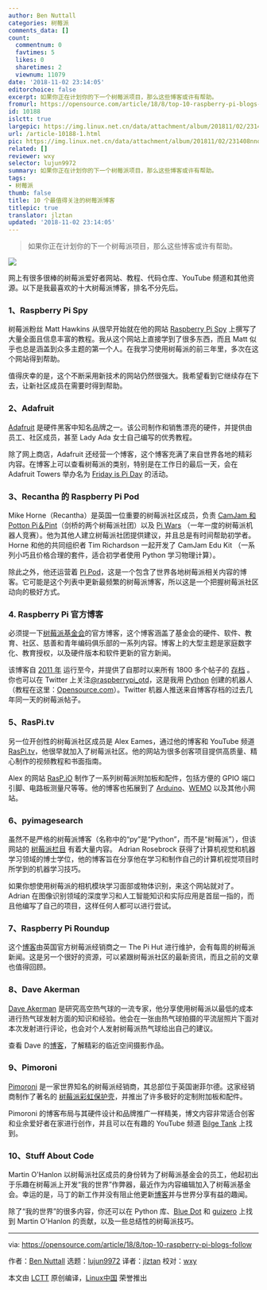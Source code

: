 ```yaml
---
author: Ben Nuttall
categories: 树莓派
comments_data: []
count:
  commentnum: 0
  favtimes: 5
  likes: 0
  sharetimes: 2
  viewnum: 11079
date: '2018-11-02 23:14:05'
editorchoice: false
excerpt: 如果你正在计划你的下一个树莓派项目，那么这些博客或许有帮助。
fromurl: https://opensource.com/article/18/8/top-10-raspberry-pi-blogs-follow
id: 10188
islctt: true
largepic: https://img.linux.net.cn/data/attachment/album/201811/02/231408nnq8es4n8c8cc3zy.png
url: /article-10188-1.html
pic: https://img.linux.net.cn/data/attachment/album/201811/02/231408nnq8es4n8c8cc3zy.png.thumb.jpg
related: []
reviewer: wxy
selector: lujun9972
summary: 如果你正在计划你的下一个树莓派项目，那么这些博客或许有帮助。
tags:
- 树莓派
thumb: false
title: 10 个最值得关注的树莓派博客
titlepic: true
translator: jlztan
updated: '2018-11-02 23:14:05'
---
```



> 
> 如果你正在计划你的下一个树莓派项目，那么这些博客或许有帮助。
> 
> 
> 


![](/data/attachment/album/201811/02/231408nnq8es4n8c8cc3zy.png)


网上有很多很棒的树莓派爱好者网站、教程、代码仓库、YouTube 频道和其他资源。以下是我最喜欢的十大树莓派博客，排名不分先后。


### 1、Raspberry Pi Spy


树莓派粉丝 Matt Hawkins 从很早开始就在他的网站 [Raspberry Pi Spy](https://www.raspberrypi-spy.co.uk/) 上撰写了大量全面且信息丰富的教程。我从这个网站上直接学到了很多东西，而且 Matt 似乎也总是涵盖到众多主题的第一个人。在我学习使用树莓派的前三年里，多次在这个网站得到帮助。


值得庆幸的是，这个不断采用新技术的网站仍然很强大。我希望看到它继续存在下去，让新社区成员在需要时得到帮助。


### 2、Adafruit


[Adafruit](https://blog.adafruit.com/category/raspberry-pi/) 是硬件黑客中知名品牌之一。该公司制作和销售漂亮的硬件，并提供由员工、社区成员，甚至 Lady Ada 女士自己编写的优秀教程。


除了网上商店，Adafruit 还经营一个博客，这个博客充满了来自世界各地的精彩内容。在博客上可以查看树莓派的类别，特别是在工作日的最后一天，会在 Adafruit Towers 举办名为 [Friday is Pi Day](https://blog.adafruit.com/category/raspberry-pi/) 的活动。


### 3、Recantha 的 Raspberry Pi Pod


Mike Horne（Recantha）是英国一位重要的树莓派社区成员，负责 [CamJam 和 Potton Pi＆Pint](https://camjam.me/?page_id=753)（剑桥的两个树莓派社团）以及 [Pi Wars](https://piwars.org/) （一年一度的树莓派机器人竞赛）。他为其他人建立树莓派社团提供建议，并且总是有时间帮助初学者。Horne 和他的共同组织者 Tim Richardson 一起开发了 CamJam Edu Kit （一系列小巧且价格合理的套件，适合初学者使用 Python 学习物理计算）。


除此之外，他还运营着 [Pi Pod](https://www.recantha.co.uk/blog/)，这是一个包含了世界各地树莓派相关内容的博客。它可能是这个列表中更新最频繁的树莓派博客，所以这是一个把握树莓派社区动向的极好方式。


### 4. Raspberry Pi 官方博客


必须提一下[树莓派基金会](https://www.raspberrypi.org/blog/)的官方博客，这个博客涵盖了基金会的硬件、软件、教育、社区、慈善和青年编码俱乐部的一系列内容。博客上的大型主题是家庭数字化、教育授权，以及硬件版本和软件更新的官方新闻。


该博客自 [2011 年](https://www.raspberrypi.org/blog/first-post/) 运行至今，并提供了自那时以来所有 1800 多个帖子的 [存档](https://www.raspberrypi.org/blog/archive/) 。你也可以在 Twitter 上关注[@raspberrypi\_otd](https://twitter.com/raspberrypi_otd)，这是我用 [Python](https://github.com/bennuttall/rpi-otd-bot/blob/master/src/bot.py) 创建的机器人（教程在这里：[Opensource.com](https://opensource.com/article/17/8/raspberry-pi-twitter-bot)）。Twitter 机器人推送来自博客存档的过去几年同一天的树莓派帖子。


### 5、RasPi.tv


另一位开创性的树莓派社区成员是 Alex Eames，通过他的博客和 YouTube 频道 [RasPi.tv](https://rasp.tv/)，他很早就加入了树莓派社区。他的网站为很多创客项目提供高质量、精心制作的视频教程和书面指南。


Alex 的网站 [RasP.iO](https://rasp.io/) 制作了一系列树莓派附加板和配件，包括方便的 GPIO 端口引脚、电路板测量尺等等。他的博客也拓展到了 [Arduino](https://www.arduino.cc/)、[WEMO](http://community.wemo.com/) 以及其他小网站。


### 6、pyimagesearch


虽然不是严格的树莓派博客（名称中的“py”是“Python”，而不是“树莓派”），但该网站的 [树莓派栏目](https://www.pyimagesearch.com/category/raspberry-pi/) 有着大量内容。 Adrian Rosebrock 获得了计算机视觉和机器学习领域的博士学位，他的博客旨在分享他在学习和制作自己的计算机视觉项目时所学到的机器学习技巧。


如果你想使用树莓派的相机模块学习面部或物体识别，来这个网站就对了。Adrian 在图像识别领域的深度学习和人工智能知识和实际应用是首屈一指的，而且他编写了自己的项目，这样任何人都可以进行尝试。


### 7、Raspberry Pi Roundup


这个[博客](https://thepihut.com/blogs/raspberry-pi-roundup)由英国官方树莓派经销商之一 The Pi Hut 进行维护，会有每周的树莓派新闻。这是另一个很好的资源，可以紧跟树莓派社区的最新资讯，而且之前的文章也值得回顾。


### 8、Dave Akerman


[Dave Akerman](http://www.daveakerman.com/) 是研究高空热气球的一流专家，他分享使用树莓派以最低的成本进行热气球发射方面的知识和经验。他会在一张由热气球拍摄的平流层照片下面对本次发射进行评论，也会对个人发射树莓派热气球给出自己的建议。


查看 Dave 的[博客](http://www.daveakerman.com/)，了解精彩的临近空间摄影作品。


### 9、Pimoroni


[Pimoroni](https://blog.pimoroni.com/) 是一家世界知名的树莓派经销商，其总部位于英国谢菲尔德。这家经销商制作了著名的 [树莓派彩虹保护壳](https://shop.pimoroni.com/products/pibow-for-raspberry-pi-3-b-plus)，并推出了许多极好的定制附加板和配件。


Pimoroni 的博客布局与其硬件设计和品牌推广一样精美，博文内容非常适合创客和业余爱好者在家进行创作，并且可以在有趣的 YouTube 频道 [Bilge Tank](https://www.youtube.com/channel/UCuiDNTaTdPTGZZzHm0iriGQ) 上找到。


### 10、Stuff About Code


Martin O'Hanlon 以树莓派社区成员的身份转为了树莓派基金会的员工，他起初出于乐趣在树莓派上开发“我的世界”作弊器，最近作为内容编辑加入了树莓派基金会。幸运的是，马丁的新工作并没有阻止他更新[博客](https://www.stuffaboutcode.com/)并与世界分享有益的趣闻。


除了“我的世界”的很多内容，你还可以在 Python 库、[Blue Dot](https://bluedot.readthedocs.io/en/latest/#) 和 [guizero](https://lawsie.github.io/guizero/) 上找到 Martin O'Hanlon 的贡献，以及一些总结性的树莓派技巧。




---


via: <https://opensource.com/article/18/8/top-10-raspberry-pi-blogs-follow>


作者：[Ben Nuttall](https://opensource.com/users/bennuttall) 选题：[lujun9972](https://github.com/lujun9972) 译者：[jlztan](https://github.com/jlztan) 校对：[wxy](https://github.com/wxy)


本文由 [LCTT](https://github.com/LCTT/TranslateProject) 原创编译，[Linux中国](https://linux.cn/) 荣誉推出